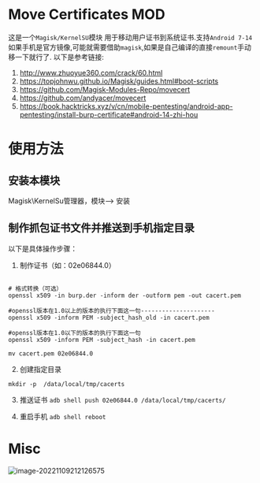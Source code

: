 # Move Certificates MOD
这是一个`Magisk/KernelSU`模块 用于移动用户证书到系统证书.支持`Android 7-14`
如果手机是官方镜像,可能就需要借助`magisk`,如果是自己编译的直接`remount`手动移一下就行了.
以下是参考链接:
1. http://www.zhuoyue360.com/crack/60.html
2. https://topjohnwu.github.io/Magisk/guides.html#boot-scripts
3. https://github.com/Magisk-Modules-Repo/movecert
4. https://github.com/andyacer/movecert
5. https://book.hacktricks.xyz/v/cn/mobile-pentesting/android-app-pentesting/install-burp-certificate#android-14-zhi-hou 

# 使用方法

## 安装本模块
Magisk\KernelSu管理器，模块--> 安装

## 制作抓包证书文件并推送到手机指定目录

以下是具体操作步骤：

1. 制作证书（如：02e06844.0）
```shell

# 格式转换（可选）
openssl x509 -in burp.der -inform der -outform pem -out cacert.pem

#openssl版本在1.0以上的版本的执行下面这一句---------------------
openssl x509 -inform PEM -subject_hash_old -in cacert.pem

#openssl版本在1.0以下的版本的执行下面这一句
openssl x509 -inform PEM -subject_hash -in cacert.pem

mv cacert.pem 02e06844.0

```
2. 创建指定目录
```shell
mkdir -p  /data/local/tmp/cacerts
```
3. 推送证书
   `adb shell push 02e06844.0 /data/local/tmp/cacerts/`

4. 重启手机
   `adb shell reboot`

# Misc

![image-20221109212126575](README.assets/image-20221109212126575.png)
